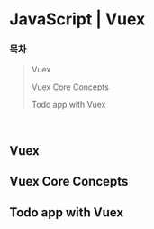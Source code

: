 # JavaScript | Vuex

### 목차

> Vuex
>
> Vuex Core Concepts
>
> Todo app with Vuex

<br>

## Vuex

## Vuex Core Concepts

## Todo app with Vuex